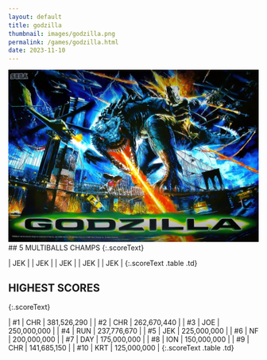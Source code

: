 ```yaml
---
layout: default
title: godzilla
thumbnail: images/godzilla.png
permalink: /games/godzilla.html
date: 2023-11-10
---
```


<img src="../images/godzilla.png" class="gameThumbnail img-fluid mx-auto align-middle">
## 5 MULTIBALLS CHAMPS
{:.scoreText}

| JEK | 
| JEK | 
| JEK | 
| JEK | 
| JEK | 
{:.scoreText .table .td}

## HIGHEST SCORES
{:.scoreText}

| #1 | CHR | 381,526,290 | 
| #2 | CHR | 262,670,440 | 
| #3 | JOE | 250,000,000 | 
| #4 | RUN | 237,776,670 | 
| #5 | JEK | 225,000,000 | 
| #6 | NF | 200,000,000 | 
| #7 | DAY | 175,000,000 | 
| #8 | ION | 150,000,000 | 
| #9 | CHR | 141,685,150 | 
| #10 | KRT | 125,000,000 | 
{:.scoreText .table .td}
